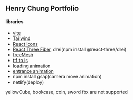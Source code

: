 ## Henry Chung Portfolio

#### libraries

- [vite](https://vitejs.dev/guide/)
- [Tailwind](https://tailwindcss.com/docs/guides/create-react-app)
- [React Icons](https://react-icons.github.io/react-icons/)
- [React Three Fiber](https://r3f.docs.pmnd.rs/getting-started/introduction), drei(npm install @react-three/drei)
- [freeMesh](https://www.turbosquid.com/)
- [ttf to js](https://gero3.github.io/facetype.js/)
- [loading animation](https://css-loaders.com/arcade/)
- [entrance animation](https://animista.net/)
- npm install gsap(camera move animation)
- netlify(deploy)

yellowCube, bookcase, coin, sword fbx are not supported
